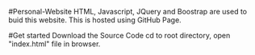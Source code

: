 #Personal-Website
HTML, Javascript, JQuery and Boostrap are used to buid this website. This is hosted using GitHub Page.

#Get started
Download the Source Code
cd to root directory, open "index.html" file in browser.